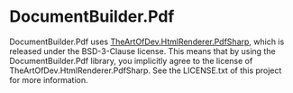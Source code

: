 ﻿# DocumentBuilder.Pdf

DocumentBuilder.Pdf uses [TheArtOfDev.HtmlRenderer.PdfSharp](https://github.com/ArthurHub/HTML-Renderer), which is released under the BSD-3-Clause license.
This means that by using the DocumentBuilder.Pdf library, you implicitly agree to the license of TheArtOfDev.HtmlRenderer.PdfSharp. See the LICENSE.txt of this project for more information.